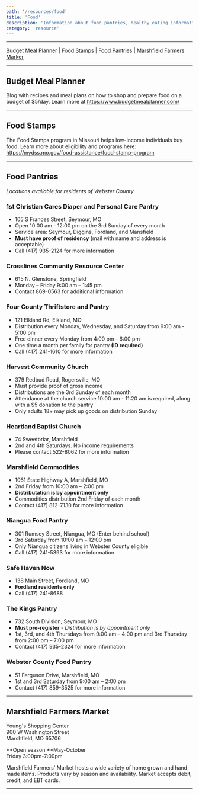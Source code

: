 ```yaml
---
path: '/resources/food'
title: 'Food'
description: 'Information about food pantries, healthy eating information, and other food related resources such as food sensory therapies.'
category: 'resource'
---
```


***

[Budget Meal Planner](#budget-meal-planner) | [Food Stamps](#food-stamps) | [Food Pantries](#food-pantries) | [Marshfield Farmers Marker](#marshfield-farmers-market)

***

## Budget Meal Planner
Blog with recipes and meal plans on how to shop and prepare food on a budget of $5/day. Learn more at https://www.budgetmealplanner.com/

***

## Food Stamps
The Food Stamps program in Missouri helps low-income individuals buy food. Learn more about eligibility and programs here: https://mydss.mo.gov/food-assistance/food-stamp-program 

***

## Food Pantries 
*Locations available for residents of Webster County*

### 1st Christian Cares Diaper and Personal Care Pantry
- 105 S Frances Street, Seymour, MO
- Open 10:00 am - 12:00 pm on the 3rd Sunday of every month
- Service area: Seymour, Diggins, Fordland, and Mansfield
- **Must have proof of residency** (mail with name and address is acceptable)
- Call (417) 935-2124 for more information

### Crosslines Community Resource Center
- 615 N. Glenstone, Springfield
- Monday – Friday 9:00 am – 1:45 pm
- Contact 869-0563 for additional information

### Four County Thriftstore and Pantry  
- 121 Elkland Rd, Elkland, MO
- Distribution every Monday, Wednesday, and Saturday from 9:00 am - 5:00 pm
- Free dinner every Monday from 4:00 pm - 6:00 pm
- One time a month per family for pantry **(ID required)**
- Call (417) 241-1610 for more information

### Harvest Community Church
- 379 Redbud Road, Rogersville, MO
- Must provide proof of gross income
- Distributions are the 3rd Sunday of each month
- Attendance at the church service 10:00 am - 11:20 am is required, along with a $5 donation to the pantry
- Only adults 18+ may pick up goods on distribution Sunday

### Heartland Baptist Church
- 74 Sweetbriar, Marshfield
- 2nd and 4th Saturdays. No income requirements
- Please contact 522-8062 for more information 

### Marshfield Commodities
- 1061 State Highway A, Marshfield, MO
- 2nd Friday from 10:00 am – 2:00 pm
- **Distributation is by appointment only**
- Commodities distribution 2nd Friday of each month
- Contact (417) 812-7130 for more information

### Niangua Food Pantry
- 301 Rumsey Street, Niangua, MO (Enter behind school)
- 3rd Saturday from 10:00 am – 12:00 pm
- Only Niangua citizens living in Webster County eligible
- Call (417) 241-5393 for more information

### Safe Haven Now  
- 138 Main Street, Fordland, MO
- **Fordland residents only**
- Call (417) 241-8688

### The Kings Pantry  
- 732 South Division, Seymour, MO 
- **Must pre-register** - *Distribution is by appointment only*
- 1st, 3rd, and 4th Thursdays from 9:00 am – 4:00 pm and 3rd Thursday from 2:00 pm – 7:00 pm
- Contact (417) 935-2324 for more information

### Webster County Food Pantry
- 51 Ferguson Drive, Marshfield, MO
- 1st and 3rd Saturday from 9:00 am – 2:00 pm
- Contact (417) 859-3525 for more information

***

## Marshfield Farmers Market
Young's Shopping Center  
900 W Washington Street  
Marshfield, MO 65706

**Open season:**May-October  
Friday 3:00pm-7:00pm

Marshfield Farmers' Market hosts a wide variety of home grown and hand made items. Products vary by season and availability. Market accepts debit, credit, and EBT cards.

***
